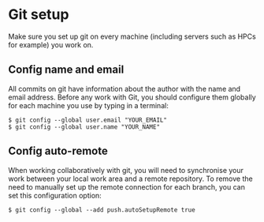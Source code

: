 # Git setup

Make sure you set up git on every machine (including servers such as HPCs for example) you work on.

## Config name and email

All commits on git have information about the author with the name and email address. Before any work with Git, you should configure them globally for each machine you use by typing in a terminal:

```
$ git config --global user.email "YOUR_EMAIL"
$ git config --global user.name "YOUR_NAME"
```

## Config auto-remote

When working collaboratively with git, you will need to synchronise your work between your local work area and a remote repository. To remove the need to manually set up the remote connection for each branch, you can set this configuration option:

```
$ git config --global --add push.autoSetupRemote true
```